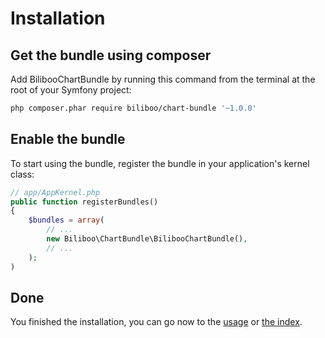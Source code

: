 Installation
============

## Get the bundle using composer

Add BilibooChartBundle by running this command from the terminal at the root of
your Symfony project:

```bash
php composer.phar require biliboo/chart-bundle '~1.0.0'
```

## Enable the bundle

To start using the bundle, register the bundle in your application's kernel class:

``` php
// app/AppKernel.php
public function registerBundles()
{
    $bundles = array(
        // ...
        new Biliboo\ChartBundle\BilibooChartBundle(),
        // ...
    );
)
```

## Done

You finished the installation, you can go now to the [usage](usage.md) or [the index](index.md).